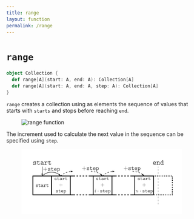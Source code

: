 ```yaml
---
title: range
layout: function
permalink: /range
---
```


# `range`

~~~ scala
object Collection {
  def range[A](start: A, end: A): Collection[A]
  def range[A](start: A, end: A, step: A): Collection[A]
}
~~~

`range` creates a collection using as elements the sequence of values that starts with `starts` and stops before reaching `end`.

<figure class="diagram">
  <img src="images/range.1.svg" alt="range function">
  <!-- <figcaption class="diagram-desc"></figcaption> -->
</figure>

The increment used to calculate the next value in the sequence can be specified using `step`.

<figure class="diagram">
  <img src="images/range.2.svg" alt="range function">
  <!-- <figcaption class="diagram-desc"></figcaption> -->
</figure>
